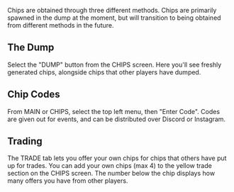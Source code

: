 Chips are obtained through three different methods.  Chips are primarily spawned in the dump at the moment, but will transition to being obtained from different methods in the future.

## The Dump
Select the "DUMP" button from the CHIPS screen.  Here you'll see freshly generated chips, alongside chips that other players have dumped.

## Chip Codes
From MAIN or CHIPS, select the top left menu, then "Enter Code".  Codes are given out for events, and can be distributed over Discord or Instagram.

## Trading
The TRADE tab lets you offer your own chips for chips that others have put up for trades.  You can add your own chips (max 4) to the yellow trade section on the CHIPS screen.  The number below the chip displays how many offers you have from other players.